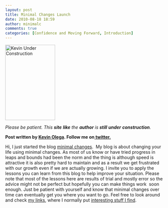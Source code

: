 ```yaml
---
layout: post
title: Minimal Changes Launch
date: 2010-08-18 18:59
author: minimalc
comments: true
categories: [Confidence and Moving Forward, Introduction]
---
```

<a title="Kevin Under Construction by Kevin Olega, on Flickr" href="http://www.flickr.com/photos/53983089@N04/5053062705/"><img src="http://farm5.static.flickr.com/4149/5053062705_66d144c58d_m.jpg" alt="Kevin Under Construction" width="159" height="240" /></a>

<em>Please be patient. This <strong>site</strong> <strong>like</strong> the <strong>author</strong> is <strong>still</strong> <strong>under</strong> <strong>construction</strong>.</em>

<strong>Post written by </strong><a href="http://minimalchanges.com/blog/about"><strong>Kevin Olega</strong></a><strong>. Follow me on</strong><a href="http://twitter.com/kevinolega"><strong> twitter.</strong></a>

Hi, I just started the blog <a href="http://minimalchanges.com/" target="_self">minimal changes</a>.  My blog is about changing your life using minimal changes. As most of us know or have tried progress in leaps and bounds had been the norm and the thing is although speed is attractive it is also pretty hard to maintain and as a result we get frustrated with our growth even if we are actually growing. I invite you to apply the lessons you can learn from this blog to help improve your situation. Please note that most of the lessons here are results of trial and mostly error so the advice might not be perfect but hopefully you can make things work  soon enough. Just be patient with yourself and know that minimal changes over time can eventually get you where you want to go. Feel free to look around and check <a href="http://minimalchanges.tumblr.com/" target="_blank">my links</a>, where I normally put <a href="http://http//minimalchanges.tumblr.com">interesting stuff I find</a>.

